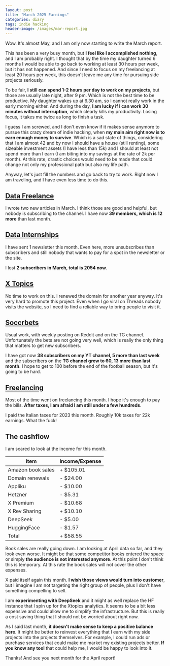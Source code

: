 ```yaml
---
layout: post
title: "March 2025 Earnings"
categories: diary
tags: indie hacking
header-image: /images/mar-report.jpg
---
```


Wow. It's almost May, and I am only now starting to write the March report.

This has been a very busy month, but **I feel like I accomplished nothing**, and I am probably right. I thought that by the time my daughter turned 6 months I would be able to go back to working at least 30 hours per week, but it has not happened. And since I need to focus on my freelancing at least 20 hours per week, this doesn't leave me any time for pursuing side projects seriously.

To be fair, **I still can spend 1-2 hours per day to work on my projects**, but those are usually late night, after 9 pm. Which is not the best time to be productive. My daughter wakes up at 6.30 am, so I cannot really work in the early morning either. And during the day, **I am lucky if I can work 30 minutes without interruption**, which clearly kills my productivity. Losing focus, it takes me twice as long to finish a task.

I guess I am screwed, and I don't even know if it makes sense anymore to pursue this crazy dream of indie hacking, when **my main aim right now is to earn enough money to survive**. Which is a sad state of things, considering that I am almost 42 and by now I should have a house (still renting), some sizeable investment assets (I have less than 15k) and I should at least not spend more than I earn (I am biting into my savings at the rate of 2k per month). At this rate, drastic choices would need to be made that could change not only my professional path but also my life path.

Anyway, let's just fill the numbers and go back to try to work. Right now I am traveling, and I have even less time to do this.

## [Data Freelance][tg-datafreelance]

I wrote two new articles in March. I think those are good and helpful, but nobody is subscribing to the channel. I have now **39 members, which is 12 more** than last month.

## [Data Internships][datainternships]

I have sent 1 newsletter this month. Even here, more unsubscribes than subscribers and still nobody that wants to pay for a spot in the newsletter or the site.

I lost **2 subscribers in March, total is 2054 now**.

## [X Topics][xtopics]

No time to work on this. I renewed the domain for another year anyway. It's very hard to promote this project. Even when I go viral on Threads nobody visits the website, so I need to find a reliable way to bring people to visit it.

## [Soccrbets][soccrbets]

Usual work, with weekly posting on Reddit and on the TG channel. Unfortunately the bets are not going very well, which is really the only thing that matters to get new subscribers.

I have got now **38 subscribers on my YT channel, 5 more than last week** and the subscribers on the **TG channel grew to 60, 13 more than last month**. I hope to get to 100 before the end of the football season, but it's going to be hard.

## [Freelancing][personal]

Most of the time went on freelancing this month. I hope it's enough to pay the bills. **After taxes, I am afraid I am still under a few hundreds**.

I paid the Italian taxes for 2023 this month. Roughly 10k taxes for 22k earnings. What the fuck!

## The cashflow

I am scared to look at the income for this month.

| Item              | Income/Expense |
| ----------------- | -------------- |
| Amazon book sales | + $105.01      |
| Domain renewals   | - $24.00       |
| Appliku           | - $10.00       |
| Hetzner           | - $5.31        |
| X Premium         | - $10.68       |
| X Rev Sharing     | + $10.10       |
| DeepSeek          | - $5.00        |
| HuggingFace       | - $1.57        |
| Total             | + $58.55       |

Book sales are really going down. I am looking at April data so far, and they look even worse. It might be that some competitor books entered the space or simply **the audience is not interested anymore**. At this point I don't think this is temporary. At this rate the book sales will not cover the other expenses.

X paid itself again this month. **I wish those views would turn into customer**, but I imagine I am not targeting the right group of people, plus I don't have something compelling to sell.

I am **experimenting with DeepSeek** and it might as well replace the HF instance that I spin up for the Xtopics analytics. It seems to be a bit less expensive and could allow me to simplify the infrastructure. But this is really a cost saving thing that I should not be worried about right now.

As I said last month, **it doesn't make sense to keep a positive balance here**. It might be better to reinvest everything that I earn with my side projects into the projects themselves. For example, I could run ads or purchase services that could make me market my existing projects better. **If you know any tool** that could help me, I would be happy to look into it.

Thanks! And see you next month for the April report!

[soccrbets]: https://soccrbets.com
[xtopics]: https://xtopics.co
[personal]: https://x.com/tropianhs
[datainternships]: https://datainternships.co
[telegram-soccrbets]: https://t.me/soccrbets
[soccrbets-video]: https://youtu.be/4US_E-1cL0w
[tg-datafreelance]: https://t.me/datafreelance
[yt-video]: https://youtu.be/WXE_ewe6zqM
